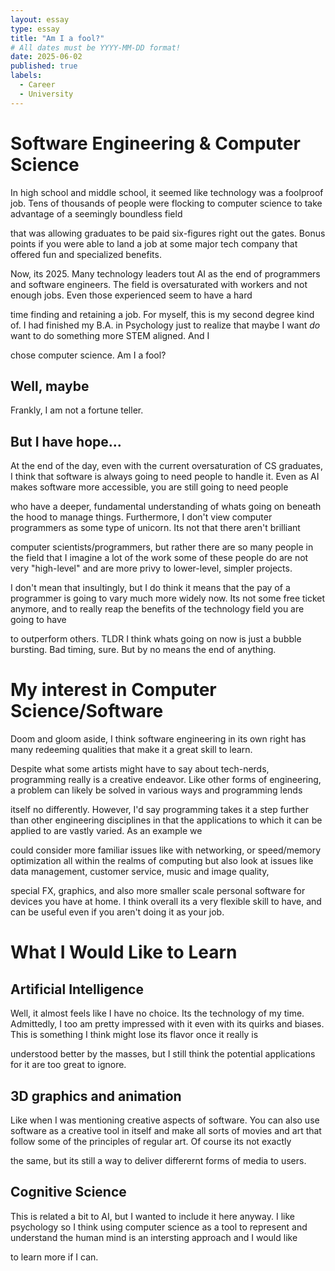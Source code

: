 ```yaml
---
layout: essay
type: essay
title: "Am I a fool?"
# All dates must be YYYY-MM-DD format!
date: 2025-06-02
published: true
labels:
  - Career
  - University
---
```


# Software Engineering & Computer Science

In high school and middle school, it seemed like technology was a foolproof job. Tens of thousands of people were flocking to computer science to take advantage of a seemingly boundless field

that was allowing graduates to be paid six-figures right out the gates. Bonus points if you were able to land a job at some major tech company that offered fun and specialized benefits. 

Now, its 2025. Many technology leaders tout AI as the end of programmers and software engineers. The field is oversaturated with workers and not enough jobs. Even those experienced seem to have a hard

time finding and retaining a job. For myself, this is my second degree kind of. I had finished my B.A. in Psychology just to realize that maybe I want *do* want to do something more STEM aligned. And I 

chose computer science. Am I a fool?

## Well, maybe

Frankly, I am not a fortune teller.

## But I have hope...

At the end of the day, even with the current oversaturation of CS graduates, I think that software is always going to need people to handle it. Even as AI makes software more accessible, you are still going to need people

who have a deeper, fundamental understanding of whats going on beneath the hood to manage things. Furthermore, I don't view computer programmers as some type of unicorn. Its not that there aren't brilliant

computer scientists/programmers, but rather there are so many people in the field that I imagine a lot of the work some of these people do are not very "high-level" and are more privy to lower-level, simpler projects. 

I don't mean that insultingly, but I do think it means that the pay of a programmer is going to vary much more widely now. Its not some free ticket anymore, and to really reap the benefits of the technology field you are going to have

to outperform others. TLDR I think whats going on now is just a bubble bursting. Bad timing, sure. But by no means the end of anything.

# My interest in Computer Science/Software

Doom and gloom aside, I think software engineering in its own right has many redeeming qualities that make it a great skill to learn.

Despite what some artists might have to say about tech-nerds, programming really is a creative endeavor. Like other forms of engineering, a problem can likely be solved in various ways and programming lends

itself no differently. However, I'd say programming takes it a step further than other engineering disciplines in that the applications to which it can be applied to are vastly varied. As an example we 

could consider more familiar issues like with networking, or speed/memory optimization all within the realms of computing but also look at issues like data management, customer service, music and image quality, 

special FX, graphics, and also more smaller scale personal software for devices you have at home. I think overall its a very flexible skill to have, and can be useful even if you aren't doing it as your job.

# What I Would Like to Learn

## Artificial Intelligence

Well, it almost feels like I have no choice. Its the technology of my time. Admittedly, I too am pretty impressed with it even with its quirks and biases. This is something I think might lose its flavor once it really is

understood better by the masses, but I still think the potential applications for it are too great to ignore.

## 3D graphics and animation

Like when I was mentioning creative aspects of software. You can also use software as a creative tool in itself and make all sorts of movies and art that follow some of the principles of regular art. Of course its not exactly

the same, but its still a way to deliver differernt forms of media to users.

## Cognitive Science

This is related a bit to AI, but I wanted to include it here anyway. I like psychology so I think using computer science as a tool to represent and understand the human mind is an intersting approach and I would like

to learn more if I can.



 
